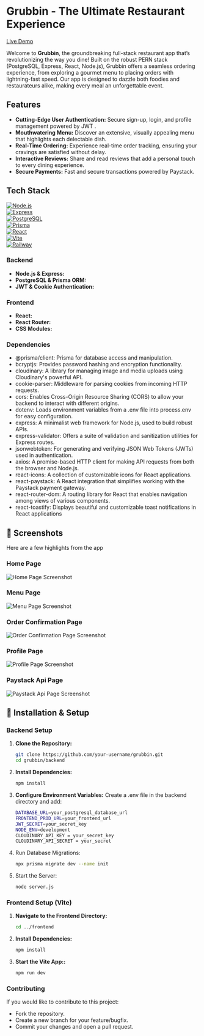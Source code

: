 # Grubbin - The Ultimate Restaurant Experience

[Live Demo](https://grubbin-production.up.railway.app)


Welcome to **Grubbin**, the groundbreaking full-stack restaurant app that’s revolutionizing the way you dine! Built on the robust PERN stack (PostgreSQL, Express, React, Node.js), Grubbin offers a seamless ordering experience, from exploring a gourmet menu to placing orders with lightning-fast speed. Our app is designed to dazzle both foodies and restaurateurs alike, making every meal an unforgettable event.

##  Features

- **Cutting-Edge User Authentication:** Secure sign-up, login, and profile management powered by JWT .
- **Mouthwatering Menu:** Discover an extensive, visually appealing menu that highlights each delectable dish.
- **Real-Time Ordering:** Experience real-time order tracking, ensuring your cravings are satisfied without delay.
- **Interactive Reviews:** Share and read reviews that add a personal touch to every dining experience.
- **Secure Payments:** Fast and secure transactions powered by Paystack.

##  Tech Stack

[![Node.js](https://img.shields.io/badge/Node.js-18.x-339933?style=for-the-badge&logo=node.js&logoColor=white)](https://nodejs.org/)  
[![Express](https://img.shields.io/badge/Express-4.21.2-000000?style=for-the-badge&logo=express&logoColor=white)](https://expressjs.com/)  
[![PostgreSQL](https://img.shields.io/badge/PostgreSQL-15.x-4169E1?style=for-the-badge&logo=postgresql&logoColor=white)](https://www.postgresql.org/)  
[![Prisma](https://img.shields.io/badge/Prisma-6.5.0-2D3748?style=for-the-badge&logo=prisma&logoColor=white)](https://www.prisma.io/)  
[![React](https://img.shields.io/badge/React-18.2.0-61DAFB?style=for-the-badge&logo=react&logoColor=black)](https://reactjs.org/)  
[![Vite](https://img.shields.io/badge/Vite-4.x-646CFF?style=for-the-badge&logo=vite&logoColor=white)](https://vitejs.dev/)  
[![Railway](https://img.shields.io/badge/Deployed_on-Railway-0B0D0E?style=for-the-badge&logo=railway&logoColor=white)](https://railway.app/)


### **Backend**
- **Node.js & Express:** 
- **PostgreSQL & Prisma ORM:** 
- **JWT & Cookie Authentication:** 

### **Frontend**
- **React:** 
- **React Router:**
- **CSS Modules:**


### Dependencies 

- @prisma/client: Prisma for database access and manipulation.
- bcryptjs: Provides password hashing and encryption functionality.
- cloudinary: A library for managing image and media uploads using Cloudinary's powerful API.
- cookie-parser: Middleware for parsing cookies from incoming HTTP requests.
- cors: Enables Cross-Origin Resource Sharing (CORS) to allow your backend to interact with different origins.
- dotenv: Loads environment variables from a .env file into process.env for easy configuration.
- express: A minimalist web framework for Node.js, used to build robust APIs.
- express-validator: Offers a suite of validation and sanitization utilities for Express routes.
- jsonwebtoken: For generating and verifying JSON Web Tokens (JWTs) used in authentication.
- axios: A promise-based HTTP client for making API requests from both the browser and Node.js.
- react-icons: A collection of customizable icons for React applications.
- react-paystack: A React integration that simplifies working with the Paystack payment gateway.
- react-router-dom: A routing library for React that enables navigation among views of various components.
- react-toastify: Displays beautiful and customizable toast notifications in React applications


## 📸 Screenshots

Here are a few highlights from the app 

### **Home Page**
![Home Page Screenshot](https://res.cloudinary.com/ditqlruxn/image/upload/f_auto/q_auto/w_1200/Screenshot_2025-04-02_at_17.30.22_lorjd6?_a=BAMAJaFD0)

### **Menu Page**
![Menu Page Screenshot](https://res.cloudinary.com/ditqlruxn/image/upload/f_auto/q_auto/w_1200/Screenshot_2025-04-02_at_17.30.45_t2cwzo?_a=BAMAJaFD0)

### **Order Confirmation  Page**
![Order Confirmation Page Screenshot](https://res.cloudinary.com/ditqlruxn/image/upload/f_auto/q_auto/w_350/Simulator_Screenshot_-_iPhone_15_Pro_-_2025-03-30_at_10.26.30_xetqeb?_a=BAMAJaFD0)

### **Profile Page**
![Profile Page Screenshot](https://res.cloudinary.com/ditqlruxn/image/upload/f_auto/q_auto/w_350/Simulator_Screenshot_-_iPhone_15_Pro_-_2025-03-30_at_10.24.10_qeu7il?_a=BAMAJaFD0)

### **Paystack Api Page**
![Paystack Api Page Screenshot](https://res.cloudinary.com/ditqlruxn/image/upload/f_auto/q_auto/w_350/Simulator_Screenshot_-_iPhone_15_Pro_-_2025-03-30_at_10.25.42_tegklf?_a=BAMAJaFD0)

## 🔧 Installation & Setup

### **Backend Setup**

1. **Clone the Repository:**
   ```bash
   git clone https://github.com/your-username/grubbin.git
   cd grubbin/backend
   
2. **Install Dependencies:**
   ```bash
   npm install

3. **Configure Environment Variables:** Create a .env file in the backend directory and add:
   ```bash
   DATABASE_URL=your_postgresql_database_url
   FRONTEND_PROD_URL=your_frontend_url
   JWT_SECRET=your_secret_key
   NODE_ENV=development
   CLOUDINARY_API_KEY = your_secret_key
   CLOUDINARY_API_SECRET = your_secret

4. Run Database Migrations:
   ```bash
   npx prisma migrate dev --name init

5. Start the Server:
   ```bash
   node server.js

### **Frontend Setup (Vite)**

1. **Navigate to the Frontend Directory:**
   ```bash
   cd ../frontend
   
2. **Install Dependencies:**
   ```bash
   npm install

3. **Start the Vite App::** 
   ```bash
   npm run dev

### **Contributing**

If you would like to contribute to this project:

- Fork the repository.
- Create a new branch for your feature/bugfix.
- Commit your changes and open a pull request.


